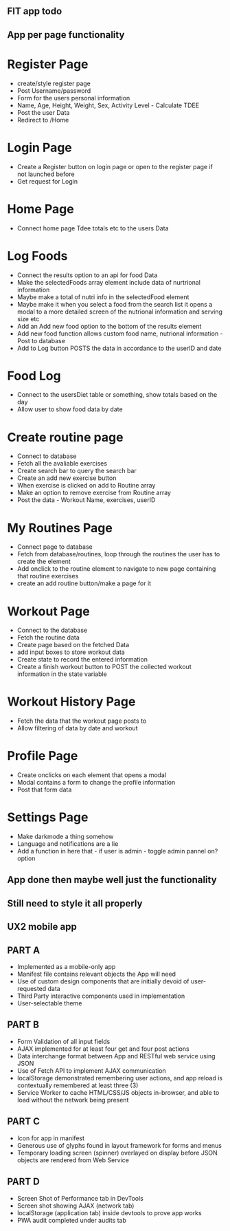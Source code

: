 ## FIT app todo

## App per page functionality

# Register Page
- create/style register page
- Post Username/password
- Form for the users personal information
- Name, Age, Height, Weight, Sex, Activity Level - Calculate TDEE
- Post the user Data
- Redirect to /Home

# Login Page
- Create a Register button on login page or open to the register page if not launched before
- Get request for Login

# Home Page
- Connect home page Tdee totals etc to the users Data

# Log Foods
- Connect the results option to an api for food Data
- Make the selectedFoods array element include data of nurtrional information
- Maybe make a total of nutri info in the selectedFood element
- Maybe make it when you select a food from the search list it opens a modal to a more detailed screen of the nutrional information and serving size etc
- Add an Add new food option to the bottom of the results element
- Add new food function allows custom food name, nutrional information - Post to database
- Add to Log button POSTS the data in accordance to the userID and date

# Food Log
- Connect to the usersDiet table or something, show totals based on the day
- Allow user to show food data by date

# Create routine page
- Connect to database
- Fetch all the avaliable exercises 
- Create search bar to query the search bar
- Create an add new exercise button
- When exercise is clicked on add to Routine array
- Make an option to remove exercise from Routine array
- Post the data - Workout Name, exercises, userID

# My Routines Page
- Connect page to database
- Fetch from database/routines, loop through the routines the user has to create the element
- Add onclick to the routine element to navigate to new page containing that routine exercises 
- create an add routine button/make a page for it

# Workout Page
- Connect to the database
- Fetch the routine data
- Create page based on the fetched Data
- add input boxes to store workout data
- Create state to record the entered information
- Create a finish workout button to POST the collected workout information in the state variable

# Workout History Page
- Fetch the data that the workout page posts to
- Allow filtering of data by date and workout 

# Profile Page
- Create onclicks on each element that opens a modal
- Modal contains a form to change the profile information
- Post that form data

# Settings Page
- Make darkmode a thing somehow
- Language and notifications are a lie
- Add a function in here that - if user is admin - toggle admin pannel on? option 


## App done then maybe well just the functionality ##
## Still need to style it all properly ##

## UX2 mobile app

## PART A
- Implemented as a mobile-only app
- Manifest file contains relevant objects the App will need
- Use of custom design components that are initially devoid of user-requested data
- Third Party interactive components used in implementation
- User-selectable theme 

## PART B
- Form Validation of all input fields
- AJAX implemented for at least four get and four post actions
- Data interchange format between App and RESTful web service using JSON
- Use of Fetch API to implement AJAX communication
- localStorage demonstrated remembering user actions, and app reload is contextually remembered at least three (3)
- Service Worker to cache HTML/CSS/JS objects in-browser, and able to load without the network being present

## PART C
- Icon for app in manifest
- Generous use of glyphs found in layout framework for forms and menus
- Temporary loading screen (spinner) overlayed on display before JSON objects are rendered from Web Service

## PART D
- Screen Shot of Performance tab in DevTools
- Screen shot showing AJAX (network tab)
- localStorage (application tab) inside devtools to prove app works
- PWA audit completed under audits tab
